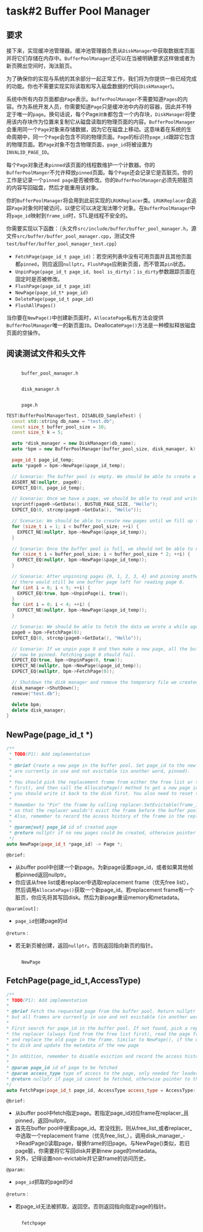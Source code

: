 # task#2 Buffer Pool Manager

## 要求

接下来，实现缓冲池管理器。缓冲池管理器负责从`DiskManager`中获取数据库页面并将它们存储在内存中。`BufferPoolManager`还可以在当被明确要求这样做或者为新页腾出空间时，淘汰脏页。

为了确保你的实现与系统的其余部分一起正常工作，我们将为你提供一些已经完成的功能。你也不需要实现实际读取和写入磁盘数据的代码(`DiskManager`)。

系统中所有内存页面都由`Page`表示。`BufferPoolManager`不需要知道`Pages`的内容。作为系统开发人员，你需要知道`Page`只是缓冲池中内存的容器，因此并不特定于唯一的`page`。换句话说，每个Page`对象`都包含一个内存块，`DiskManager`将使用该内存块作为位置来复制它从磁盘读取的物理页面的内容。`BufferPoolManager`会重用同一个`Page`对象来存储数据，因为它在磁盘上移动。这意味着在系统的生命周期中，同一个`Page`会包含不同的物理页面。`Page`的标识符`page_id`跟踪它包含的物理页面。若`Page`对象不包含物理页面，`page_id`将被设置为`INVALID_PAGE_ID`。

每个`Page`对象还未`pinned`该页面的线程数维护一个计数器。你的`BufferPoolManger`不允许释放`pinned`页面。每个`Page`还会记录它是否脏页。你的工作是记录一个`pinned page`是否被修改。你的`BufferPoolManager`必须先把脏页的内容写回磁盘，然后才能重用该对象。

你的`BufferPoolManager`将会用到此前实现的`LRUKReplacer`类。`LRUKReplacer`会追踪`Page`对象何时被访问，以便它可以决定淘汰哪个对象。在`BufferPoolManager`中将`page_id`映射到`frame_id`时，STL是线程不安全的。

你需要实现以下函数：（头文件`src/include/buffer/buffer_pool_manager.h`，源文件`src/buffer/buffer_pool_manager.cpp`，测试文件`test/buffer/buffer_pool_manager_test.cpp`）

* `FetchPage(page_id_t page_id)`：若空闲列表中没有可用页面并且其他页面都`pinned`，则应返回`nullptr`。`FlushPage`应刷新页面，而不管其`pin`状态。
* `UnpinPage(page_id_t page_id, bool is_dirty)`：`is_dirty`参数跟踪页面在固定时是否被修改。
* `FlushPage(page_id_t page_id)`
* `NewPage(page_id_t* page_id)`
* `DeletePage(page_id_t page_id)`
* `FlushAllPages()`

当你要在`NewPage()`中创建新页面时，`AllocatePage`私有方法会提供`BufferPoolManager`唯一的新页面`ID`。Deallocate`Page()`方法是一种模拟释放磁盘页面的空操作。

## 阅读测试文件和头文件

<figure><img src="../.gitbook/assets/BufferPoolManager.png" alt=""><figcaption><p><code>buffer_pool_manager.h</code></p></figcaption></figure>

<figure><img src="../.gitbook/assets/DiskManager.png" alt=""><figcaption><p><code>disk_manager.h</code></p></figcaption></figure>

<figure><img src="../.gitbook/assets/Page.png" alt=""><figcaption><p><code>page.h</code></p></figcaption></figure>

```cpp
TEST(BufferPoolManagerTest, DISABLED_SampleTest) {
  const std::string db_name = "test.db";
  const size_t buffer_pool_size = 10;
  const size_t k = 5;

  auto *disk_manager = new DiskManager(db_name);
  auto *bpm = new BufferPoolManager(buffer_pool_size, disk_manager, k);

  page_id_t page_id_temp;
  auto *page0 = bpm->NewPage(&page_id_temp);

  // Scenario: The buffer pool is empty. We should be able to create a new page.
  ASSERT_NE(nullptr, page0);
  EXPECT_EQ(0, page_id_temp);

  // Scenario: Once we have a page, we should be able to read and write content.
  snprintf(page0->GetData(), BUSTUB_PAGE_SIZE, "Hello");
  EXPECT_EQ(0, strcmp(page0->GetData(), "Hello"));

  // Scenario: We should be able to create new pages until we fill up the buffer pool.
  for (size_t i = 1; i < buffer_pool_size; ++i) {
    EXPECT_NE(nullptr, bpm->NewPage(&page_id_temp));
  }

  // Scenario: Once the buffer pool is full, we should not be able to create any new pages.
  for (size_t i = buffer_pool_size; i < buffer_pool_size * 2; ++i) {
    EXPECT_EQ(nullptr, bpm->NewPage(&page_id_temp));
  }

  // Scenario: After unpinning pages {0, 1, 2, 3, 4} and pinning another 4 new pages,
  // there would still be one buffer page left for reading page 0.
  for (int i = 0; i < 5; ++i) {
    EXPECT_EQ(true, bpm->UnpinPage(i, true));
  }
  for (int i = 0; i < 4; ++i) {
    EXPECT_NE(nullptr, bpm->NewPage(&page_id_temp));
  }

  // Scenario: We should be able to fetch the data we wrote a while ago.
  page0 = bpm->FetchPage(0);
  EXPECT_EQ(0, strcmp(page0->GetData(), "Hello"));

  // Scenario: If we unpin page 0 and then make a new page, all the buffer pages should
  // now be pinned. Fetching page 0 should fail.
  EXPECT_EQ(true, bpm->UnpinPage(0, true));
  EXPECT_NE(nullptr, bpm->NewPage(&page_id_temp));
  EXPECT_EQ(nullptr, bpm->FetchPage(0));

  // Shutdown the disk manager and remove the temporary file we created.
  disk_manager->ShutDown();
  remove("test.db");

  delete bpm;
  delete disk_manager;
}
```

## NewPage(page\_id\_t \*)

```cpp
/**
 * TODO(P1): Add implementation
 *
 * @brief Create a new page in the buffer pool. Set page_id to the new page's id, or nullptr if all frames
 * are currently in use and not evictable (in another word, pinned).
 *
 * You should pick the replacement frame from either the free list or the replacer (always find from the free list
 * first), and then call the AllocatePage() method to get a new page id. If the replacement frame has a dirty page,
 * you should write it back to the disk first. You also need to reset the memory and metadata for the new page.
 *
 * Remember to "Pin" the frame by calling replacer.SetEvictable(frame_id, false)
 * so that the replacer wouldn't evict the frame before the buffer pool manager "Unpin"s it.
 * Also, remember to record the access history of the frame in the replacer for the lru-k algorithm to work.
 *
 * @param[out] page_id id of created page
 * @return nullptr if no new pages could be created, otherwise pointer to new page
 */
auto NewPage(page_id_t *page_id) -> Page *;
```

`@brief:`

* 从buffer pool中创建一个新page。为新page设置page\_id，或者如果其他帧都pinned返回nullptr。
* 你应该从free list或者replacer中选取replacement frame（优先free list），然后调用`AllocatePage()`获取一个新page\_id。若replacement frame有一个脏页，你应先将其写回disk。然后为新page重设memory和metadata。

`@param[out]:`

* `page_id`创建page的id

`@return：`

* 若无新页被创建，返回`nullptr`。否则返回指向新页的指针。

<figure><img src="../.gitbook/assets/newpage.png" alt=""><figcaption><p><code>NewPage</code></p></figcaption></figure>

## FetchPage(page\_id\_t,AccessType)

```cpp
/**
* TODO(P1): Add implementation
*
* @brief Fetch the requested page from the buffer pool. Return nullptr if page_id needs to be fetched from the disk
* but all frames are currently in use and not evictable (in another word, pinned).
*
* First search for page_id in the buffer pool. If not found, pick a replacement frame from either the free list or
* the replacer (always find from the free list first), read the page from disk by calling disk_manager_->ReadPage(),
* and replace the old page in the frame. Similar to NewPage(), if the old page is dirty, you need to write it back
* to disk and update the metadata of the new page
*
* In addition, remember to disable eviction and record the access history of the frame like you did for NewPage().
*
* @param page_id id of page to be fetched
* @param access_type type of access to the page, only needed for leaderboard tests.
* @return nullptr if page_id cannot be fetched, otherwise pointer to the requested page
*/
auto FetchPage(page_id_t page_id, AccessType access_type = AccessType::Unknown) -> Page *;
```

`@brief:`

* 从buffer pool中fetch指定page。若指定page\_id对应frame在replacer\_且pinned，返回nullptr。
* 首先在buffer pool中搜索page\_id。若没找到，则从free\_list\_或者replacer\_中选取一个replacement frame（优先free\_list\_），调用disk\_manager\_->ReadPage()读取page，替换frame的旧page。与NewPage()类似，若旧page脏，你需要将它写回disk并更新new page的metadata。
* 另外，记得设置non-evictable并记录frame的访问历史。

`@param:`

* `page_id`抓取的page的id

`@return：`

* 若page\_id无法被抓取，返回空。否则返回指向指定page的指针。

<figure><img src="../.gitbook/assets/Fetchpage.svg" alt=""><figcaption><p><code>fetchpage</code></p></figcaption></figure>

